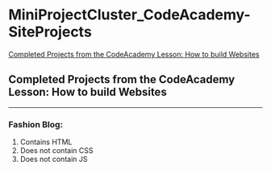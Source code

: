 # MiniProjectCluster_CodeAcademy-SiteProjects

[Completed Projects from the CodeAcademy Lesson: How to build Websites](https://www.codecademy.com/learn/paths/learn-how-to-build-websites)


## Completed Projects from the CodeAcademy Lesson: How to build Websites
----------------------
### Fashion Blog:

1. Contains HTML 
2. Does not contain CSS
3. Does not contain JS
